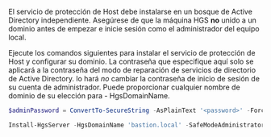 El servicio de protección de Host debe instalarse en un bosque de Active Directory independiente.
Asegúrese de que la máquina HGS **no** unido a un dominio antes de empezar e inicie sesión como el administrador del equipo local.

Ejecute los comandos siguientes para instalar el servicio de protección de Host y configurar su dominio.
La contraseña que especifique aquí solo se aplicará a la contraseña del modo de reparación de servicios de directorio de Active Directory. lo hará *no* cambiar la contraseña de inicio de sesión de su cuenta de administrador.
Puede proporcionar cualquier nombre de dominio de su elección para - HgsDomainName.

```powershell
$adminPassword = ConvertTo-SecureString -AsPlainText '<password>' -Force

Install-HgsServer -HgsDomainName 'bastion.local' -SafeModeAdministratorPassword $adminPassword -Restart
```

<!-- Appears in guarded-fabric-install-hgs-default.md and set-up-hgs-for-always-encrypted-in-sql-server.md
-->
